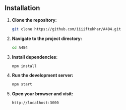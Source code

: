 ## Installation

1. **Clone the repository:**
   ```bash
   git clone https://github.com/iiiiftekhar/A484.git
   ```

2. **Navigate to the project directory:**
   ```bash
   cd A484
   ```

3. **Install dependencies:**
   ```bash
   npm install
   ```

4. **Run the development server:**
   ```bash
   npm start
   ```

5. **Open your browser and visit:**
   ```
   http://localhost:3000
   ```
